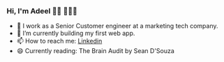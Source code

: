 ### Hi, I'm Adeel 👋🏽 👨🏽‍💻


- 🔭 I work as a Senior Customer engineer at a marketing tech company.
- 🌱 I’m currently building my first web app.
- 📫 How to reach me: [Linkedin](https://uk.linkedin.com/in/adeel0o0)
- 😄 Currently reading: The Brain Audit by Sean D'Souza

